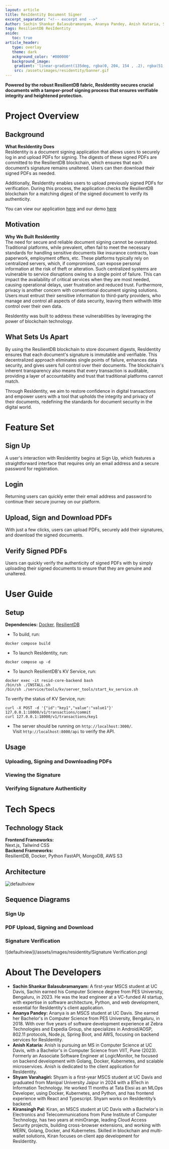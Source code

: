 ```yaml
---
layout: article
title: ResIdentity Document Signer
excerpt_separator: "<!-- excerpt end -->"
Author: Sachin Shankar Balasubramanyam, Ananya Pandey, Anish Kataria, Shyam Varahagiri, Kiransingh Pal
tags: ResilientDB ResIdentity
aside:
   toc: true
article_header:
   type: overlay
   theme: dark
   ackground_color: '#000000'
   background_image:
    gradient: 'linear-gradient(135deg, rgba(0, 204, 154 , .2), rgba(51, 154, 154, .2))'
    src: /assets/images/residentity/banner.gif
---
```


**Powered by the robust ResilientDB fabric, ResIdentity secures crucial documents with a tamper-proof signing process that ensures verifiable integrity and heightened protection.**<!-- excerpt end -->

# Project Overview
## Background
**What ResIdentity Does** \
ResIdentity is a document signing application that allows users to securely log in and upload PDFs for signing. The digests of these signed PDFs are committed to the ResilientDB blockchain, which ensures that each document’s signature remains unaltered. Users can then download their signed PDFs as needed.

Additionally, ResIdentity enables users to upload previously signed PDFs for verification. During this process, the application checks the ResilientDB blockchain for a matching digest of the signed document to verify its authenticity.

You can view our application [here](residentity.resilientdb.com) and our demo [here](google.com)
## Motivation
**Why We Built ResIdentity** \
The need for secure and reliable document signing cannot be overstated. Traditional platforms, while prevalent, often fail to meet the necessary standards for handling sensitive documents like insurance contracts, loan paperwork, employment offers, etc. These platforms typically rely on centralized servers, which, if compromised, can expose personal information at the risk of theft or alteration. Such centralized systems are vulnerable to service disruptions owing to a single point of failure. This can impact the availability of critical services when they are most needed, causing operational delays, user frustration and reduced trust. Furthermore, privacy is another concern with conventional document signing solutions. Users must entrust their sensitive information to third-party providers, who manage and control all aspects of data security, leaving them withwith little control over their own data.

ResIdentity was built to address these vulnerabilities by leveraging the power of blockchain technology.

## What Sets Us Apart
By using the ResilientDB blockchain to store document digests, ResIdentity ensures that each document's signature is immutable and verifiable. This decentralized approach eliminates single points of failure, enhances data security, and gives users full control over their documents. The blockchain's inherent transparency also means that every transaction is auditable, providing a layer of accountability and trust that traditional platforms cannot match.

Through ResIdentity, we aim to restore confidence in digital transactions and empower users with a tool that upholds the integrity and privacy of their documents, redefining the standards for document security in the digital world.

# Feature Set
## Sign Up
A user's interaction with ResIdentity begins at Sign Up, which features a straightforward interface that requires only an email address and a secure password for registration. 

## Login
Returning users can quickly enter their email address and password to continue their secure journey on our platform.

## Upload, Sign and Download PDFs
With just a few clicks, users can upload PDFs, securely add their signatures, and download the signed documents.

## Verify Signed PDFs
Users can quickly verify the authenticity of signed PDFs with by simply uploading their signed documents to ensure that they are genuine and unaltered.

# User Guide
## Setup
**Dependencies:**
[Docker](https://docs.docker.com/compose/install/), [ResilientDB](https://resilientdb.incubator.apache.org/)

- To build, run:
```
docker compose build
```
- To launch ResIdentity, run:
```
docker compose up -d
```
- To launch ResilientDB's KV Service, run:
```
docker exec -it resid-core-backend bash
/bin/sh ./INSTALL.sh
/bin/sh ./service/tools/kv/server_tools/start_kv_service.sh
```
To verify the status of KV Service, run:
```
curl -X POST -d '{"id":"key1","value":"value1"}' 127.0.0.1:18000/v1/transactions/commit
curl 127.0.0.1:18000/v1/transactions/key1
```
- The server should be running on ```http://localhost:3000/```.\
Visit ```http://localhost:8000/api``` to verify the API.

## Usage
### Uploading, Signing and Downloading PDFs
### Viewing the Signature
### Verifying Signature Authenticity

# Tech Specs
## Technology Stack
**Frontend Frameworks:**\
Next.js, Tailwind CSS\
**Backend Frameworks:**\
ResilientDB, Docker, Python FastAPI, MongoDB, AWS S3

## Architecture
![defaultview](/assets/images/residentity/architecture.png)

## Sequence Diagrams
### Sign Up
### PDF Upload, Signing and Download
### Signature Verification
![defaultview](/assets/images/residentity/Signature Verification.png)

# About The Developers
- **Sachin Shankar Balasubramanyam:** A first-year MSCS student at UC Davis, Sachin earned his Computer Science degree from PES University, Bengaluru, in 2023. He was the lead engineer at a VC-funded AI startup, with expertise in software architecture, Python, and web development, essential for ResIdentity's client application.
- **Ananya Pandey:** Ananya is an MSCS student at UC Davis. She earned her Bachelor's in Computer Science from PES University, Bengaluru, in 2018. With over five years of software development experience at Zebra Technologies and Expedia Group, she specializes in Android/AOSP, 802.11 protocols, Node.js, Spring Boot, and AWS, focusing on backend services for ResIdentity.
- **Anish Kataria:** Anish is pursuing an MS in Computer Science at UC Davis, with a Bachelor's in Computer Science from VIIT, Pune (2023). Formerly an Associate Software Engineer at LogicMonitor, he focused on backend development with Golang, Docker, Kubernetes, and scalable microservices. Anish is dedicated to the client application for ResIdentity.
- **Shyam Varahagiri:** Shyam is a first-year MSCS student at UC Davis and graduated from Manipal University Jaipur in 2024 with a BTech in Information Technology. He worked 11 months at Tata Elxsi as an MLOps Developer, using Docker, Kubernetes, and Python, and has frontend experience with React and Typescript. Shyam works on ResIdentity’s backend.
- **Kiransingh Pal:** Kiran, an MSCS student at UC Davis with a Bachelor's in Electronics and Telecommunications from Pune Institute of Computer Technology, has two years at miniOrange, leading Cloud Access Security projects, building cross-browser extensions, and working with MERN, Golang, Docker, and Kubernetes. Skilled in blockchain and multi-wallet solutions, Kiran focuses on client app development for ResIdentity.